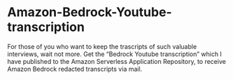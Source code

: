 # Amazon-Bedrock-Youtube-transcription
For those of you who want to keep the trascripts of such valuable interviews, wait not more. Get the “Bedrock Youtube transcription” which I have published to the Amazon Serverless Application Repository, to receive Amazon Bedrock redacted transcripts via mail.
